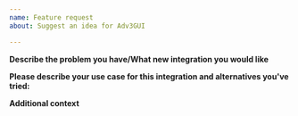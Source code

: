 ```yaml
---
name: Feature request
about: Suggest an idea for Adv3GUI

---
```


<!-- READ THIS FIRST:
 - This is for feature requests only, for issues please go to the issues repository.
 - Please be as descriptive as possible, especially use-cases that can otherwise not be solved boost the problem's priority.

 DO NOT DELETE ANY TEXT from this template! Otherwise the issue may be closed without a comment.
-->

**Describe the problem you have/What new integration you would like**
<!-- A description of what you want to happen. -->

**Please describe your use case for this integration and alternatives you've tried:**
<!-- A clear and concise description of what the problem is. -->

**Additional context**
<!-- Add any other context about the feature request here. -->


<!-- LEAVE THIS LINE AS-IS AND DON'T DELETE IT, OTHERWISE THE FEATURE REQUEST WILL BE CLOSED AUTOMATICALLY. -->
<!-- All of this gray text will not show up in the final Feature Request. -->
